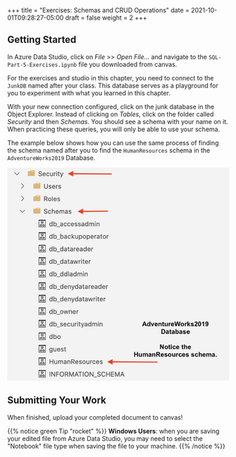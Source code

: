 +++
title = "Exercises: Schemas and CRUD Operations"
date = 2021-10-01T09:28:27-05:00
draft = false
weight = 2
+++

## Getting Started

In Azure Data Studio, click on *File* >> *Open File...* and navigate to the `SQL-Part-5-Exercises.ipynb` file you downloaded from canvas.


For the exercises and studio in this chapter, you need to connect to the `JunkDB` named after your class. This database serves as a playground for you to experiment with what you learned in this chapter. 

With your new connection configured, click on the junk database in the Object Explorer. Instead of clicking on *Tables*, click on the folder called *Security* and then *Schemas*. You should see a schema with your name on it. When practicing these queries, you will only be able to use your schema.

The example below shows how you can use the same process of finding the schema named after you to find the `HumanResources` schema in the `AdventureWorks2019` Database.

![File Tree, Security Folder to schema folder to individual schemas](./pictures/Schemas.png)

## Submitting Your Work

When finished, upload your completed document to canvas!

{{% notice green Tip "rocket" %}}
**Windows Users**: when you are saving your edited file from Azure Data Studio, you may need to select the "Notebook" file type when saving the file to your machine.
{{% /notice %}}